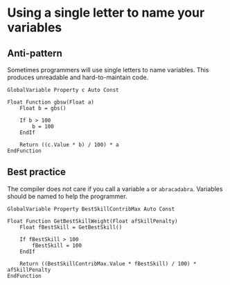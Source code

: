 <!-- TITLE: Using a single letter to name your variables -->

# Using a single letter to name your variables
## Anti-pattern

Sometimes programmers will use single letters to name variables. This produces unreadable and hard-to-maintain code.

```
GlobalVariable Property c Auto Const

Float Function gbsw(Float a)
	Float b = gbs()
	
	If b > 100
		b = 100
	EndIf
	
	Return ((c.Value * b) / 100) * a
EndFunction
```

## Best practice

The compiler does not care if you call a variable `a` or `abracadabra`. Variables should be named to help the programmer.

```
GlobalVariable Property BestSkillContribMax Auto Const

Float Function GetBestSkillWeight(Float afSkillPenalty)
	Float fBestSkill = GetBestSkill()
	
	If fBestSkill > 100
		fBestSkill = 100
	EndIf
	
	Return ((BestSkillContribMax.Value * fBestSkill) / 100) * afSkillPenalty
EndFunction
```
